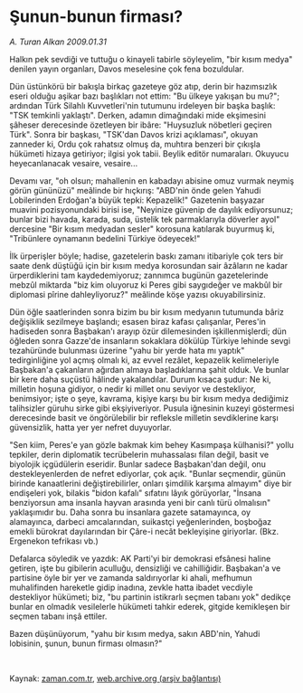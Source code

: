 # Şunun-bunun firması?

*A. Turan Alkan 2009.01.31*

<tr><td class="metin" colspan="2" style="padding-top: 20px; padding-left: 5px; padding-right: 10px;">Halkın pek sevdiği ve tuttuğu o kinayeli tabirle söyleyelim, "bir kısım medya" denilen yayın organları, Davos meselesine çok fena bozuldular.</td></tr><tr><td class="metin" colspan="2" style="padding-top: 20px; padding-left: 5px; padding-right: 10px;"><p>Dün üstünkörü bir bakışla birkaç gazeteye göz atıp, derin bir hazımsızlık eseri olduğu aşikar bazı başlıkları not ettim: "Bu ülkeye yakışan bu mu?"; ardından Türk Silahlı Kuvvetleri'nin tutumunu irdeleyen bir başka başlık: "TSK temkinli yaklaştı". Derken, adamın dimağındaki mide ekşimesini şâheser derecesinde özetleyen bir ibâre: "Huysuzluk nöbetleri geçiren Türk". Sonra bir başkası, "TSK'dan Davos krizi açıklaması", okuyan zanneder ki, Ordu çok rahatsız olmuş da, muhtıra benzeri bir çıkışla hükümeti hizaya getiriyor; ilgisi yok tabii. Beylik editör numaraları. Okuyucu heyecanlanacak vesaire, vesaire...
<p>Devamı var, "oh olsun; mahallenin en kabadayı abisine omuz vurmak neymiş görün gününüzü" meâlinde bir hıçkırış: "ABD'nin önde gelen Yahudi Lobilerinden Erdoğan'a büyük tepki: Kepazelik!" Gazetenin başyazar muavini pozisyonundaki birisi ise, "Neyinize güvenip de dayılık ediyorsunuz; bunlar bizi havada, karada, suda, üstelik tek parmaklarıyla döverler ayol" dercesine "Bir kısım medyadan sesler" korosuna katılarak buyurmuş ki, "Tribünlere oynamanın bedelini Türkiye ödeyecek!"
<p>İlk ürperişler böyle; hadise, gazetelerin baskı zamanı itibariyle çok ters bir saate denk düştüğü için bir kısım medya korosundan sair âzâların ne kadar ürperdiklerini tam kaydedemiyoruz; zannımca bugünün gazetelerinde mebzûl miktarda "biz kim oluyoruz ki Peres gibi saygıdeğer ve makbûl bir diplomasi pîrine dahleyliyoruz?" meâlinde köşe yazısı okuyabilirsiniz.
<p>Dün öğle saatlerinden sonra bizim bu bir kısım medyanın tutumunda bâriz değişiklik sezilmeye başlandı; esasen biraz kafası çalışanlar, Peres'in hadiseden sonra Başbakan'ı arayıp özür dilemesinden işkillenmişlerdi; dün öğleden sonra Gazze'de insanların sokaklara dökülüp Türkiye lehinde sevgi tezahüründe bulunması üzerine "yahu bir yerde hata mı yaptık" tedirginliğine yol açmış olmalı ki, az evvel rezâlet, kepazelik kelimeleriyle Başbakan'a çakanların ağırdan almaya başladıklarına şahit olduk. Ve bunlar bir kere daha suçüstü hâlinde yakalandılar. Durum kısaca şudur: Ne ki, milletin hoşuna gidiyor, o nedir ki millet onu seviyor ve destekliyor, benimsiyor; işte o şeye, kavrama, kişiye karşı bu bir kısım medya dediğimiz talihsizler güruhu sirke gibi ekşiyiveriyor. Pusula iğnesinin kuzeyi göstermesi derecesinde basit ve öngörülebilir bir refleksle milletin sevdiklerine karşı güvensizlik, hatta yer yer nefret duyuyorlar. 
<p>"Sen kiim, Peres'e yan gözle bakmak kim behey Kasımpaşa külhanisi?" yollu tepkiler, derin diplomatik tecrübelerin muhassalası filan değil, basit ve biyolojik içgüdülerin eseridir. Bunlar sadece Başbakan'dan değil, onu destekleyenlerden de nefret ediyorlar, çok açık. "Bunlar seçmendir, günün birinde kanaatlerini değiştirebilirler, onları şimdilik karşıma almayım" diye bir endişeleri yok, bilakis "bidon kafalı" sıfatını lâyık görüyorlar, "İnsana benziyorsun ama insanla hayvan arasında yeni bir canlı türü olmalısın" yaklaşımıdır bu. Daha sonra bu insanlara gazete satamayınca, oy alamayınca, darbeci amcalarından, suikastçi yeğenlerinden, boşboğaz emekli bürokrat dayılarından bir Çâre-i necât bekleyişine giriyorlar. (Bkz. Ergenekon tefrikası vb.) 
<p>Defalarca söyledik ve yazdık: AK Parti'yi bir demokrasi efsânesi haline getiren, işte bu gibilerin aculluğu, densizliği ve cahilliğidir. Başbakan'a ve partisine öyle bir yer ve zamanda saldırıyorlar ki ahali, mefhumun muhalifinden hareketle gidip inadına, zevkle hatta ibadet vecdiyle destekliyor hükümeti; biz, "bu partinin istikrarlı seçmen tabanı yok" dedikçe bunlar en olmadık vesilelerle hükümeti tahkir ederek, gitgide kemikleşen bir seçmen tabanı inşâ ettiler.
<p>Bazen düşünüyorum, "yahu bir kısım medya, sakın ABD'nin, Yahudi lobisinin, şunun, bunun firması olmasın?"
<p><br/></p></p></p></p></p></p></p></p></td></tr>

Kaynak: [zaman.com.tr](http://zaman.com.tr/yazar.do?yazino=810008), [web.archive.org (arşiv bağlantısı)](http://web.archive.org/web/20090203130853/http://zaman.com.tr:80/yazar.do?yazino=810008)
